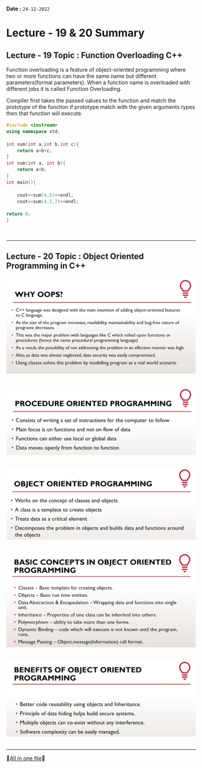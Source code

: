 **Date :** `24-12-2022`
# Lecture - 19 & 20 Summary
## Lecture - 19 Topic : Function Overloading C++

Function overloading is a feature of object-oriented programming where two or more functions can have the same name but different parameters(formal parameters). When a function name is overloaded with different jobs it is called Function Overloading.

Compiler first takes the passed values to the function and match the prototype of the function if prototype match with the given arguments types then that function will execute.

```c++
#include <iostream>
using namespace std;

int sum(int a,int b,int c){
    return a+b+c;
}
int sum(int a, int b){
    return a+b;
}
int main(){
    
    cout<<sum(4,5)<<endl;
    cout<<sum(4,5,7)<<endl;

return 0;
}
```
<br>
<hr>

## Lecture - 20 Topic : Object Oriented Programming in C++

![OOPs in C++](OOPsC++.png)<br><br>

![Procedure Oriented in C++](ProcedureOriented.png)<br><br>

![Object Oriented Programming in C++](OOPs.png)<br><br>

![Basic Concepts of OOPs](ConceptOfOOPs.png)<br><br>

![Benefits of OOPs](BenefitsOfOOPs.png)<br><br>

<hr>

📑[All in one file](/Journey_so_far.md)📍

